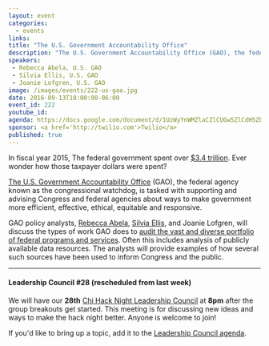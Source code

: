```yaml
---
layout: event
categories: 
  - events
links:
title: "The U.S. Government Accountability Office"
description: "The U.S. Government Accountability Office (GAO), the federal agency known as the congressional watchdog, is tasked with supporting and advising Congress and federal agencies about ways to make government more efficient, effective, ethical, equitable and responsive. Policy analysts, Rebecca Abela, Silvia Ellis, and Joanie Lofgren, will discuss the types of work GAO does to audit the vast and diverse portfolio of federal programs and services."
speakers:
 - Rebecca Abela, U.S. GAO
 - Silvia Ellis, U.S. GAO
 - Joanie Lofgren, U.S. GAO
image: /images/events/222-us-gao.jpg
date: 2016-09-13T18:00:00-06:00
event_id: 222
youtube_id: 
agenda: https://docs.google.com/document/d/1UzWyYnWMZlaCZlCUGw5ZlCdH5Zbc7Iml2XeIZXiMNQY/edit#
sponsor: <a href='http://twilio.com'>Twilio</a>
published: true
---
```


In fiscal year 2015, The federal government spent over [$3.4 trillion](https://en.wikipedia.org/wiki/2015_United_States_federal_budget). Ever wonder how those taxpayer dollars were spent? 

[The U.S. Government Accountability Office](http://gao.gov/) (GAO), the federal agency known as the congressional watchdog, is tasked with supporting and advising Congress and federal agencies about ways to make government more efficient, effective, ethical, equitable and responsive.

GAO policy analysts, [Rebecca Abela](https://www.linkedin.com/in/rebecca-abela-2951b457), [Silvia Ellis](https://www.linkedin.com/in/silvia-ellis-5a630494), and Joanie Lofgren, will discuss the types of work GAO does to [audit the vast and diverse portfolio of federal programs and services](http://www.gao.gov/browse/topic). Often this includes analysis of publicly available data resources. The analysts will provide examples of how several such sources have been used to inform Congress and the public.

---

#### Leadership Council #28 (rescheduled from last week)

We will have our **28th** [Chi Hack Night Leadership Council](http://chihacknight.org/leadership-council.html) at **8pm** after the group breakouts get started. This meeting is for discussing new ideas and ways to make the hack night better. Anyone is welcome to join! 

If you'd like to bring up a topic, add it to the [Leadership Council agenda](https://docs.google.com/document/d/1lSTzTPiyAmTALXiG5dGsH-c1Qmu4D4juuNASMspeAD8/edit#).
